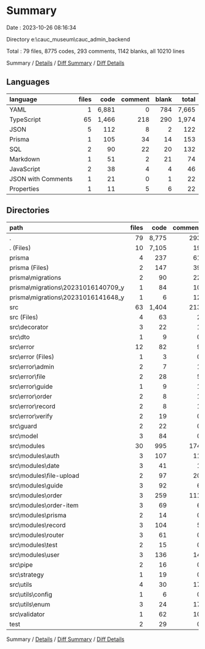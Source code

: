 # Summary

Date : 2023-10-26 08:16:34

Directory e:\\cauc_museum\\cauc_admin_backend

Total : 79 files,  8775 codes, 293 comments, 1142 blanks, all 10210 lines

Summary / [Details](details.md) / [Diff Summary](diff.md) / [Diff Details](diff-details.md)

## Languages
| language | files | code | comment | blank | total |
| :--- | ---: | ---: | ---: | ---: | ---: |
| YAML | 1 | 6,881 | 0 | 784 | 7,665 |
| TypeScript | 65 | 1,466 | 218 | 290 | 1,974 |
| JSON | 5 | 112 | 8 | 2 | 122 |
| Prisma | 1 | 105 | 34 | 14 | 153 |
| SQL | 2 | 90 | 22 | 20 | 132 |
| Markdown | 1 | 51 | 2 | 21 | 74 |
| JavaScript | 2 | 38 | 4 | 4 | 46 |
| JSON with Comments | 1 | 21 | 0 | 1 | 22 |
| Properties | 1 | 11 | 5 | 6 | 22 |

## Directories
| path | files | code | comment | blank | total |
| :--- | ---: | ---: | ---: | ---: | ---: |
| . | 79 | 8,775 | 293 | 1,142 | 10,210 |
| . (Files) | 10 | 7,105 | 19 | 817 | 7,941 |
| prisma | 4 | 237 | 61 | 44 | 342 |
| prisma (Files) | 2 | 147 | 39 | 24 | 210 |
| prisma\\migrations | 2 | 90 | 22 | 20 | 132 |
| prisma\\migrations\\20231016140709_y | 1 | 84 | 10 | 16 | 110 |
| prisma\\migrations\\20231016141648_y | 1 | 6 | 12 | 4 | 22 |
| src | 63 | 1,404 | 213 | 275 | 1,892 |
| src (Files) | 4 | 63 | 2 | 12 | 77 |
| src\\decorator | 3 | 22 | 1 | 5 | 28 |
| src\\dto | 1 | 9 | 0 | 1 | 10 |
| src\\error | 12 | 82 | 9 | 11 | 102 |
| src\\error (Files) | 1 | 3 | 0 | 0 | 3 |
| src\\error\\admin | 2 | 7 | 1 | 0 | 8 |
| src\\error\\file | 2 | 28 | 5 | 5 | 38 |
| src\\error\\guide | 1 | 9 | 1 | 0 | 10 |
| src\\error\\order | 2 | 8 | 1 | 0 | 9 |
| src\\error\\record | 2 | 8 | 1 | 4 | 13 |
| src\\error\\verify | 2 | 19 | 0 | 2 | 21 |
| src\\guard | 2 | 22 | 0 | 2 | 24 |
| src\\model | 3 | 84 | 0 | 18 | 102 |
| src\\modules | 30 | 995 | 174 | 200 | 1,369 |
| src\\modules\\auth | 3 | 107 | 11 | 25 | 143 |
| src\\modules\\date | 3 | 41 | 1 | 6 | 48 |
| src\\modules\\file-upload | 2 | 97 | 20 | 14 | 131 |
| src\\modules\\guide | 3 | 92 | 6 | 24 | 122 |
| src\\modules\\order | 3 | 259 | 111 | 41 | 411 |
| src\\modules\\order-item | 3 | 69 | 6 | 15 | 90 |
| src\\modules\\prisma | 2 | 14 | 0 | 5 | 19 |
| src\\modules\\record | 3 | 104 | 5 | 26 | 135 |
| src\\modules\\router | 3 | 61 | 0 | 10 | 71 |
| src\\modules\\test | 2 | 15 | 0 | 6 | 21 |
| src\\modules\\user | 3 | 136 | 14 | 28 | 178 |
| src\\pipe | 2 | 16 | 0 | 2 | 18 |
| src\\strategy | 1 | 19 | 0 | 4 | 23 |
| src\\utils | 4 | 30 | 17 | 4 | 51 |
| src\\utils\\config | 1 | 6 | 0 | 3 | 9 |
| src\\utils\\enum | 3 | 24 | 17 | 1 | 42 |
| src\\validator | 1 | 62 | 10 | 16 | 88 |
| test | 2 | 29 | 0 | 6 | 35 |

Summary / [Details](details.md) / [Diff Summary](diff.md) / [Diff Details](diff-details.md)